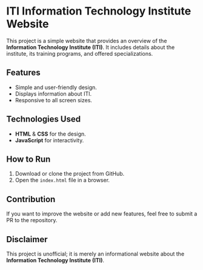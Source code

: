 # ITI Information Technology Institute Website

This project is a simple website that provides an overview of the **Information Technology Institute (ITI)**. It includes details about the institute, its training programs, and offered specializations.

## Features
- Simple and user-friendly design.
- Displays information about ITI.
- Responsive to all screen sizes.

## Technologies Used
- **HTML** & **CSS** for the design.
- **JavaScript** for interactivity.

## How to Run
1. Download or clone the project from GitHub.
2. Open the `index.html` file in a browser.

## Contribution
If you want to improve the website or add new features, feel free to submit a PR to the repository.

## Disclaimer
This project is unofficial; it is merely an informational website about the **Information Technology Institute (ITI)**.